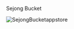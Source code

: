 Sejong Bucket

![SejongBucketappstore](https://github.com/jeoungsung12/Sejong_Bucket/assets/50621327/f6e9c37d-2271-464d-9168-9f2599ca7bf4)
